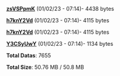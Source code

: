 [**zsVSPpmK**](/data/zsVSPpmK.txt) (01/02/23 - 07:14)- 4438 bytes

[**h7knY2Vd**](/data/h7knY2Vd.txt) (01/02/23 - 07:14)- 4115 bytes

[**h7knY2Vd**](/data/h7knY2Vd.txt) (01/02/23 - 07:14)- 4115 bytes

[**Y3CSyUwY**](/data/Y3CSyUwY.txt) (01/02/23 - 07:14)- 1134 bytes

**Total Datas**: 7655

**Total Size**: 50.76 MB / 50.8 MB